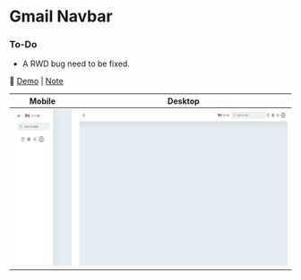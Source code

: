 # Gmail Navbar

### To-Do
- A RWD bug need to be fixed.

🔗 [Demo](https://kris-lu-dev.github.io/ASMR-Web-Design-to-HTML-Exercises/10-Gmail-Navbar) \| [Note]()

| Mobile                                          | Desktop                                  |
| ----------------------------------------------- | ---------------------------------------- |
| <img src="Screenshot-mobile.png" height="280"/> | <img src="Screenshot.png" height="280"/> |
